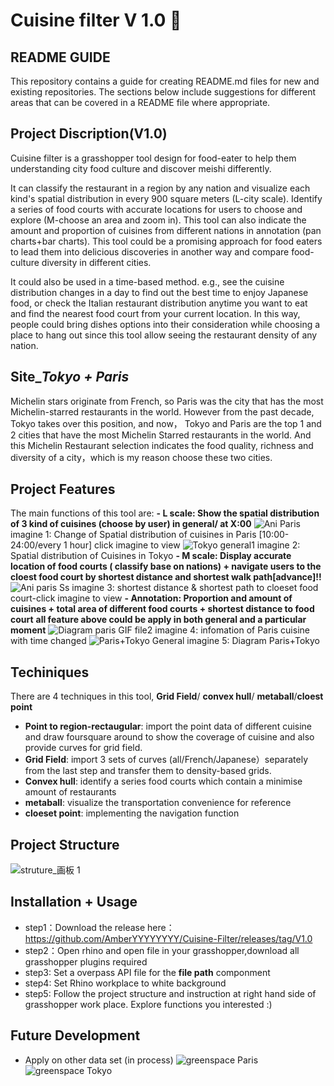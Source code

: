 #  Cuisine filter V 1.0 :shallow_pan_of_food: 
## README GUIDE
This repository contains a guide for creating README.md files for new and existing repositories. The sections below include suggestions for different areas that can be covered in a README file where appropriate.
## Project Discription(V1.0)
Cuisine filter is a grasshopper tool design for food-eater to help them understanding city food culture and discover meishi differently.

It can classify the restaurant in a region by any nation and visualize each kind's spatial distribution in every 900 square meters (L-city scale). Identify a series of food courts with accurate locations for users to choose and explore (M-choose an area and zoom in). This tool can also indicate the amount and proportion of cuisines from different nations in annotation (pan charts+bar charts). This tool could be a promising approach for food eaters to lead them into delicious discoveries in another way and compare food-culture diversity in different cities. 

It could also be used in a time-based method. e.g., see the cuisine distribution changes in a day to find out the best time to enjoy Japanese food, or check the Italian restaurant distribution anytime you want to eat and find the nearest food court from your current location.  In this way, people could bring dishes options into their consideration while choosing a place to hang out since this tool allow seeing the restaurant density of any nation. 
## Site_*Tokyo + Paris*
Michelin stars originate from French, so Paris was the city that has the most Michelin-starred restaurants in the world. However from the past decade, Tokyo takes over this position, and now， Tokyo and Paris are the top 1 and 2 cities that have the most Michelin Starred restaurants in the world. And this Michelin Restaurant selection indicates the food quality, richness and diversity of a city，which is my reason choose these two cities. 
## Project Features
The main functions of this tool are: 
**- L scale: Show the spatial distribution of 3 kind of cuisines (choose by user) in general/ at X:00**
![Ani Paris](https://user-images.githubusercontent.com/88841215/136791624-5e3de770-d4af-4609-a421-5044464c0e98.gif)
  imagine 1: Change of Spatial distribution of cuisines in Paris [10:00-24:00/every 1 hour] click imagine to view 
  ![Tokyo general1](https://user-images.githubusercontent.com/88841215/136806543-46cc3796-34da-4d7a-ad41-3b7a99d6b176.jpg)
  imagine 2: Spatial distribution of Cuisines in Tokyo
**- M scale: Display accurate location of food courts ( classify base on nations) + navigate users to the cloest food court by shortest distance and shortest walk path[advance]!!**
![Ani paris Ss](https://user-images.githubusercontent.com/88841215/136791688-ecda1c35-4fb4-4dd9-b11f-25d652c1d46d.gif)
  imagine 3: shortest distance & shortest path to cloeset food court-click imagine to view
**- Annotation: Proportion and amount of cuisines + total area of different food courts + shortest distance to food court**
  **all feature above could be apply in both general and a particular moment**
  ![Diagram paris GIF file2](https://user-images.githubusercontent.com/88841215/136800840-d4a58ce5-fc47-4ba1-82b9-70597e2365ff.gif)
  imagine 4: infomation of Paris cuisine with time changed 
  ![Paris+Tokyo General](https://user-images.githubusercontent.com/88841215/136795036-7f8ab1b2-6c2a-4a52-94e0-1778a16d89b4.jpg)
  imagine 5: Diagram Paris+Tokyo  
## Techiniques
There are 4 techniques in this tool, **Grid Field**/ **convex hull**/ **metaball**/**cloest point**
- **Point to region-rectaugular**: 
  import the point data of different cuisine and draw foursquare around to show the coverage of cuisine and also provide curves for grid field.
- **Grid Field**:
  import 3 sets of curves (all/French/Japanese）separately from the last step and transfer them to density-based grids.
- **Convex hull**:
  identify a series food courts which contain a minimise amount of restaurants
- **metaball**: 
  visualize the transportation convenience for reference
- **cloeset point**:
  implementing the navigation function
## Project Structure
![struture_画板 1](https://user-images.githubusercontent.com/88841215/136876122-22286e1c-8203-4dee-872a-97b5b03db671.png)
## Installation + Usage
- step1：Download the release here：https://github.com/AmberYYYYYYYY/Cuisine-Filter/releases/tag/V1.0
- step2：Open rhino and open file in your grasshopper,download all grasshopper plugins required
- step3: Set a overpass API file for the **file path** componment
- step4: Set Rhino workplace to white background
- step5: Follow the project structure and instruction at right hand side of grasshopper work place. Explore functions you interested :)
## Future Development
- Apply on other data set (in process)
![greenspace Paris](https://user-images.githubusercontent.com/88841215/136799505-6504ebdb-2bef-409d-a374-f53bc06d8c43.jpg)
![greenspace Tokyo](https://user-images.githubusercontent.com/88841215/136799543-54db1b74-0250-4664-bd94-4253ef08056f.jpg)




